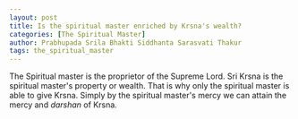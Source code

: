 ```yaml
---
layout: post
title: Is the spiritual master enriched by Krsna's wealth?
categories: [The Spiritual Master]
author: Prabhupada Srila Bhakti Siddhanta Sarasvati Thakur
tags: the_spiritual_master
---
```


The Spiritual master is the proprietor of the Supreme Lord. Sri Krsna is the spiritual master's property or wealth. That is why only the spiritual master is able to give Krsna. Simply by the spiritual master's mercy we can attain the mercy and *darshan* of Krsna.

